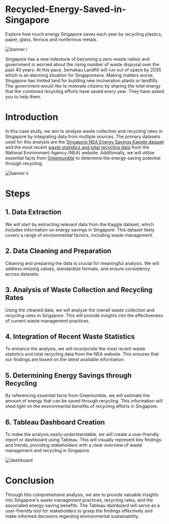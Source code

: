 # Recycled-Energy-Saved-in-Singapore

Explore how much energy Singapore saves each year by recycling plastics, paper, glass, ferrous and nonferrous metals.

![banner i](https://github.com/roy-sub/Recycled-Energy-Saved-in-Singapore/blob/main/Images/banner%20i.jpeg)

Singapore has a new milestone of becoming a zero-waste nation and government is worried about the rising number of waste disposal over the past 40 years. At this pace, Semakau Landfill will run out of space by 2035 which is an alarming situation for Singaporeans. Making matters worse, Singapore has limited land for building new incineration plants or landfills. The government would like to motivate citizens by sharing the total energy that the combined recycling efforts have saved every year. They have asked you to help them.

# Introduction

In this case study, we aim to analyze waste collection and recycling rates in Singapore by integrating data from multiple sources. The primary datasets used for this analysis are the [Singapore NEA Energy Savings Kaggle dataset](https://www.kaggle.com/datasets/eminbasturk/singapore-nea-energy-savings) and the most recent [waste statistics and total recycling data](https://www.nea.gov.sg/our-services/waste-management/waste-statistics-and-overall-recycling) from the National Environment Agency (NEA) website. Additionally, we will utilize essential facts from [Greentumble](https://greentumble.com/how-does-recycling-save-energy) to determine the energy-saving potential through recycling.

![banner ii](https://github.com/roy-sub/Recycled-Energy-Saved-in-Singapore/blob/main/Images/banner%20ii.jpeg)

# Steps

## 1. Data Extraction
We will start by extracting relevant data from the Kaggle dataset, which includes information on energy savings in Singapore. This dataset likely covers a range of environmental factors, including waste management.

## 2. Data Cleaning and Preparation
Cleaning and preparing the data is crucial for meaningful analysis. We will address missing values, standardize formats, and ensure consistency across datasets.

## 3. Analysis of Waste Collection and Recycling Rates
Using the cleaned data, we will analyze the overall waste collection and recycling rates in Singapore. This will provide insights into the effectiveness of current waste management practices.

## 4. Integration of Recent Waste Statistics
To enhance the analysis, we will incorporate the most recent waste statistics and total recycling data from the NEA website. This ensures that our findings are based on the latest available information.

## 5. Determining Energy Savings through Recycling
By referencing essential facts from Greentumble, we will estimate the amount of energy that can be saved through recycling. This information will shed light on the environmental benefits of recycling efforts in Singapore.

## 6. Tableau Dashboard Creation
To make the analysis easily understandable, we will create a user-friendly report or dashboard using Tableau. This will visually represent key findings and trends, providing stakeholders with a clear overview of waste management and recycling in Singapore.

![dashboard](https://github.com/roy-sub/Recycled-Energy-Saved-in-Singapore/blob/main/Images/tableau%20dashboard.png)

# Conclusion

Through this comprehensive analysis, we aim to provide valuable insights into Singapore's waste management practices, recycling rates, and the associated energy-saving benefits. The Tableau dashboard will serve as a user-friendly tool for stakeholders to grasp the findings effectively and make informed decisions regarding environmental sustainability.
